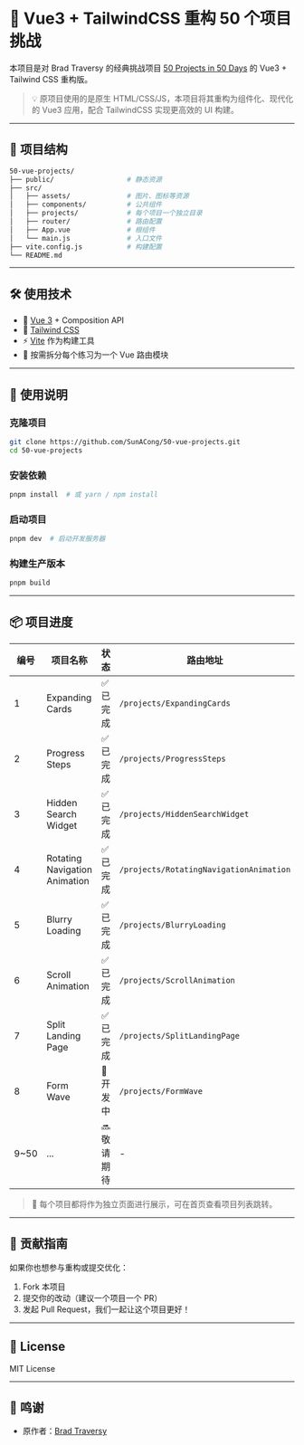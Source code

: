 # 🚀 Vue3 + TailwindCSS 重构 50 个项目挑战

本项目是对 Brad Traversy 的经典挑战项目 [50 Projects in 50 Days](https://github.com/bradtraversy/50projects50days.git) 的 Vue3 + Tailwind CSS 重构版。

> 💡 原项目使用的是原生 HTML/CSS/JS，本项目将其重构为组件化、现代化的 Vue3 应用，配合 TailwindCSS 实现更高效的 UI 构建。

---

## 📁 项目结构

```bash
50-vue-projects/
├── public/                  # 静态资源
├── src/
│   ├── assets/              # 图片、图标等资源
│   ├── components/          # 公共组件
│   ├── projects/            # 每个项目一个独立目录
│   ├── router/              # 路由配置
│   ├── App.vue              # 根组件
│   └── main.js              # 入口文件
├── vite.config.js           # 构建配置
└── README.md
```

---

## 🛠️ 使用技术

- 💚 [Vue 3](https://vuejs.org/) + Composition API
- 💨 [Tailwind CSS](https://tailwindcss.com/)
- ⚡ [Vite](https://vitejs.dev/) 作为构建工具
- 🧩 按需拆分每个练习为一个 Vue 路由模块

---

## 🚦 使用说明

### 克隆项目

```bash
git clone https://github.com/SunACong/50-vue-projects.git
cd 50-vue-projects
```

### 安装依赖

```bash
pnpm install  # 或 yarn / npm install
```

### 启动项目

```bash
pnpm dev  # 启动开发服务器
```

### 构建生产版本

```bash
pnpm build
```

---

## 📦 项目进度

| 编号  | 项目名称                      | 状态        | 路由地址                                |
| ----- | ----------------------------- | ----------- | --------------------------------------- |
| 1     | Expanding Cards               | ✅ 已完成   | `/projects/ExpandingCards`              |
| 2     | Progress Steps                | ✅ 已完成   | `/projects/ProgressSteps`               |
| 3     | Hidden Search Widget          | ✅ 已完成   | `/projects/HiddenSearchWidget`          |
| 4     | Rotating Navigation Animation | ✅ 已完成   | `/projects/RotatingNavigationAnimation` |
| 5     | Blurry Loading                | ✅ 已完成   | `/projects/BlurryLoading`               |
| 6     | Scroll Animation              | ✅ 已完成   | `/projects/ScrollAnimation`             |
| 7     | Split Landing Page            | ✅ 已完成   | `/projects/SplitLandingPage`            |
| 8     | Form Wave                     | 🚧 开发中   | `/projects/FormWave`                    |
| 9\~50 | ...                           | 🔜 敬请期待 | -                                       |

> 🧱 每个项目都将作为独立页面进行展示，可在首页查看项目列表跳转。

---

## 📢 贡献指南

如果你也想参与重构或提交优化：

1. Fork 本项目
2. 提交你的改动（建议一个项目一个 PR）
3. 发起 Pull Request，我们一起让这个项目更好！

---

## 📜 License

MIT License

---

## 🙌 鸣谢

- 原作者：[Brad Traversy](https://github.com/bradtraversy)
